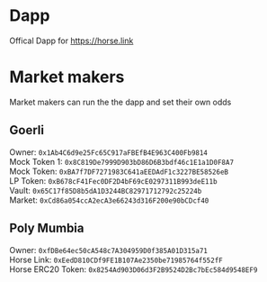 # Dapp
Offical Dapp for https://horse.link

# Market makers
Market makers can run the the dapp and set their own odds

## Goerli

Owner: `0x1Ab4C6d9e25Fc65C917aFBEfB4E963C400Fb9814`  
Mock Token 1: `0x8C819De7999D903bD86D6B3bdf46c1E1a1D0F8A7`  
Mock Token: `0xBA7f7DF7271983C641aEEDAdF1c3227BE58526eB`  
LP Token: `0xB678cF41Fec0DF2D4bF69cE0297311B993deE11b`  
Vault: `0x65C17f85D8b5dA1D3244BC82971712792c25224b`  
Market: `0xCd86a054ccA2ecA3e66243d316F200e90bCDcf40`  

## Poly Mumbia

Owner: `0xfDBe64ec50cA548c7A304959D0f385A01D315a71`   
Horse Link:  `0xEedD810CDf9FE1B107Ae2350be71985764f552fF`  
Horse ERC20 Token: `0x8254Ad903D06d3F2B9524D2Bc7bEc584d9548EF9`  

